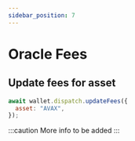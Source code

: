 ```yaml
---
sidebar_position: 7
---
```


# Oracle Fees

## Update fees for asset

```javascript
await wallet.dispatch.updateFees({
  asset: "AVAX",
});
```

:::caution
More info to be added
:::

